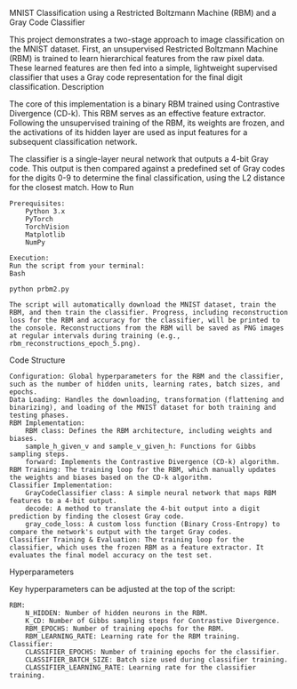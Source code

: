 MNIST Classification using a Restricted Boltzmann Machine (RBM) and a Gray Code Classifier

This project demonstrates a two-stage approach to image classification on the MNIST dataset. First, an unsupervised Restricted Boltzmann Machine (RBM) is trained to learn hierarchical features from the raw pixel data. These learned features are then fed into a simple, lightweight supervised classifier that uses a Gray code representation for the final digit classification.
Description

The core of this implementation is a binary RBM trained using Contrastive Divergence (CD-k). This RBM serves as an effective feature extractor. Following the unsupervised training of the RBM, its weights are frozen, and the activations of its hidden layer are used as input features for a subsequent classification network.

The classifier is a single-layer neural network that outputs a 4-bit Gray code. This output is then compared against a predefined set of Gray codes for the digits 0-9 to determine the final classification, using the L2 distance for the closest match.
How to Run

    Prerequisites:
        Python 3.x
        PyTorch
        TorchVision
        Matplotlib
        NumPy

    Execution:
    Run the script from your terminal:
    Bash

    python prbm2.py

    The script will automatically download the MNIST dataset, train the RBM, and then train the classifier. Progress, including reconstruction loss for the RBM and accuracy for the classifier, will be printed to the console. Reconstructions from the RBM will be saved as PNG images at regular intervals during training (e.g., rbm_reconstructions_epoch_5.png).

Code Structure

    Configuration: Global hyperparameters for the RBM and the classifier, such as the number of hidden units, learning rates, batch sizes, and epochs.
    Data Loading: Handles the downloading, transformation (flattening and binarizing), and loading of the MNIST dataset for both training and testing phases.
    RBM Implementation:
        RBM class: Defines the RBM architecture, including weights and biases.
        sample_h_given_v and sample_v_given_h: Functions for Gibbs sampling steps.
        forward: Implements the Contrastive Divergence (CD-k) algorithm.
    RBM Training: The training loop for the RBM, which manually updates the weights and biases based on the CD-k algorithm.
    Classifier Implementation:
        GrayCodeClassifier class: A simple neural network that maps RBM features to a 4-bit output.
        decode: A method to translate the 4-bit output into a digit prediction by finding the closest Gray code.
        gray_code_loss: A custom loss function (Binary Cross-Entropy) to compare the network's output with the target Gray codes.
    Classifier Training & Evaluation: The training loop for the classifier, which uses the frozen RBM as a feature extractor. It evaluates the final model accuracy on the test set.

Hyperparameters

Key hyperparameters can be adjusted at the top of the script:

    RBM:
        N_HIDDEN: Number of hidden neurons in the RBM.
        K_CD: Number of Gibbs sampling steps for Contrastive Divergence.
        RBM_EPOCHS: Number of training epochs for the RBM.
        RBM_LEARNING_RATE: Learning rate for the RBM training.
    Classifier:
        CLASSIFIER_EPOCHS: Number of training epochs for the classifier.
        CLASSIFIER_BATCH_SIZE: Batch size used during classifier training.
        CLASSIFIER_LEARNING_RATE: Learning rate for the classifier training.
